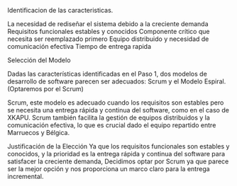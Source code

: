 Identificacion de las caracteristicas.

La necesidad de rediseñar el sistema debido a la creciente demanda 
Requisitos funcionales estables y conocidos
Componente crítico que necesita ser reemplazado primero
Equipo distribuido y necesidad de comunicación efectiva
Tiempo de entrega rapida

Selección del Modelo

Dadas las características identificadas en el Paso 1, dos modelos de desarrollo de software parecen ser adecuados: Scrum y el Modelo Espiral. (Optaremos por el Scrum)

Scrum, este modelo es adecuado cuando los requisitos son estables pero se necesita una entrega rápida y continua del software, como en el caso de XKAPU. Scrum también facilita la gestión de equipos distribuidos y la comunicación efectiva, lo que es crucial dado el equipo repartido entre Marruecos y Bélgica.

Justificación de la Elección
Ya que los requisitos funcionales son estables y conocidos, y la prioridad es la entrega rápida y continua del software para satisfacer la creciente demanda, Decidimos optar por Scrum ya que parece ser la mejor opción y nos proporciona un marco claro para la entrega incremental.
